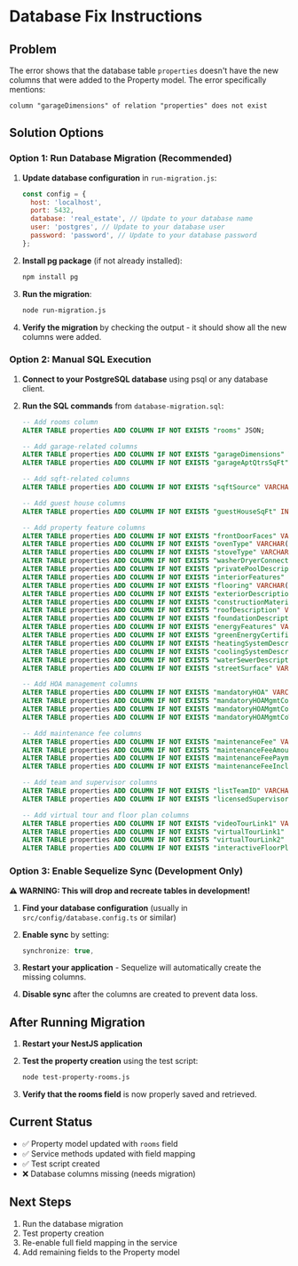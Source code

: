 # Database Fix Instructions

## Problem
The error shows that the database table `properties` doesn't have the new columns that were added to the Property model. The error specifically mentions:
```
column "garageDimensions" of relation "properties" does not exist
```

## Solution Options

### Option 1: Run Database Migration (Recommended)

1. **Update database configuration** in `run-migration.js`:
   ```javascript
   const config = {
     host: 'localhost',
     port: 5432,
     database: 'real_estate', // Update to your database name
     user: 'postgres', // Update to your database user
     password: 'password', // Update to your database password
   };
   ```

2. **Install pg package** (if not already installed):
   ```bash
   npm install pg
   ```

3. **Run the migration**:
   ```bash
   node run-migration.js
   ```

4. **Verify the migration** by checking the output - it should show all the new columns were added.

### Option 2: Manual SQL Execution

1. **Connect to your PostgreSQL database** using psql or any database client.

2. **Run the SQL commands** from `database-migration.sql`:
   ```sql
   -- Add rooms column
   ALTER TABLE properties ADD COLUMN IF NOT EXISTS "rooms" JSON;
   
   -- Add garage-related columns
   ALTER TABLE properties ADD COLUMN IF NOT EXISTS "garageDimensions" VARCHAR(255);
   ALTER TABLE properties ADD COLUMN IF NOT EXISTS "garageAptQtrsSqFt" INTEGER;
   
   -- Add sqft-related columns
   ALTER TABLE properties ADD COLUMN IF NOT EXISTS "sqftSource" VARCHAR(255);
   
   -- Add guest house columns
   ALTER TABLE properties ADD COLUMN IF NOT EXISTS "guestHouseSqFt" INTEGER;
   
   -- Add property feature columns
   ALTER TABLE properties ADD COLUMN IF NOT EXISTS "frontDoorFaces" VARCHAR(255);
   ALTER TABLE properties ADD COLUMN IF NOT EXISTS "ovenType" VARCHAR(255);
   ALTER TABLE properties ADD COLUMN IF NOT EXISTS "stoveType" VARCHAR(255);
   ALTER TABLE properties ADD COLUMN IF NOT EXISTS "washerDryerConnection" VARCHAR(255);
   ALTER TABLE properties ADD COLUMN IF NOT EXISTS "privatePoolDescription" VARCHAR(255);
   ALTER TABLE properties ADD COLUMN IF NOT EXISTS "interiorFeatures" VARCHAR(255);
   ALTER TABLE properties ADD COLUMN IF NOT EXISTS "flooring" VARCHAR(255);
   ALTER TABLE properties ADD COLUMN IF NOT EXISTS "exteriorDescription" VARCHAR(255);
   ALTER TABLE properties ADD COLUMN IF NOT EXISTS "constructionMaterials" VARCHAR(255);
   ALTER TABLE properties ADD COLUMN IF NOT EXISTS "roofDescription" VARCHAR(255);
   ALTER TABLE properties ADD COLUMN IF NOT EXISTS "foundationDescription" VARCHAR(255);
   ALTER TABLE properties ADD COLUMN IF NOT EXISTS "energyFeatures" VARCHAR(255);
   ALTER TABLE properties ADD COLUMN IF NOT EXISTS "greenEnergyCertifications" VARCHAR(255);
   ALTER TABLE properties ADD COLUMN IF NOT EXISTS "heatingSystemDescription" VARCHAR(255);
   ALTER TABLE properties ADD COLUMN IF NOT EXISTS "coolingSystemDescription" VARCHAR(255);
   ALTER TABLE properties ADD COLUMN IF NOT EXISTS "waterSewerDescription" VARCHAR(255);
   ALTER TABLE properties ADD COLUMN IF NOT EXISTS "streetSurface" VARCHAR(255);
   
   -- Add HOA management columns
   ALTER TABLE properties ADD COLUMN IF NOT EXISTS "mandatoryHOA" VARCHAR(255);
   ALTER TABLE properties ADD COLUMN IF NOT EXISTS "mandatoryHOAMgmtCoName" VARCHAR(255);
   ALTER TABLE properties ADD COLUMN IF NOT EXISTS "mandatoryHOAMgmtCoPhone" VARCHAR(255);
   ALTER TABLE properties ADD COLUMN IF NOT EXISTS "mandatoryHOAMgmtCoWebsite" VARCHAR(255);
   
   -- Add maintenance fee columns
   ALTER TABLE properties ADD COLUMN IF NOT EXISTS "maintenanceFee" VARCHAR(255);
   ALTER TABLE properties ADD COLUMN IF NOT EXISTS "maintenanceFeeAmount" DECIMAL(10,2);
   ALTER TABLE properties ADD COLUMN IF NOT EXISTS "maintenanceFeePaymentSched" VARCHAR(255);
   ALTER TABLE properties ADD COLUMN IF NOT EXISTS "maintenanceFeeIncludes" JSON;
   
   -- Add team and supervisor columns
   ALTER TABLE properties ADD COLUMN IF NOT EXISTS "listTeamID" VARCHAR(255);
   ALTER TABLE properties ADD COLUMN IF NOT EXISTS "licensedSupervisor" VARCHAR(255);
   
   -- Add virtual tour and floor plan columns
   ALTER TABLE properties ADD COLUMN IF NOT EXISTS "videoTourLink1" VARCHAR(255);
   ALTER TABLE properties ADD COLUMN IF NOT EXISTS "virtualTourLink1" VARCHAR(255);
   ALTER TABLE properties ADD COLUMN IF NOT EXISTS "virtualTourLink2" VARCHAR(255);
   ALTER TABLE properties ADD COLUMN IF NOT EXISTS "interactiveFloorPlanURL" VARCHAR(255);
   ```

### Option 3: Enable Sequelize Sync (Development Only)

**⚠️ WARNING: This will drop and recreate tables in development!**

1. **Find your database configuration** (usually in `src/config/database.config.ts` or similar)

2. **Enable sync** by setting:
   ```typescript
   synchronize: true,
   ```

3. **Restart your application** - Sequelize will automatically create the missing columns.

4. **Disable sync** after the columns are created to prevent data loss.

## After Running Migration

1. **Restart your NestJS application**

2. **Test the property creation** using the test script:
   ```bash
   node test-property-rooms.js
   ```

3. **Verify that the rooms field** is now properly saved and retrieved.

## Current Status

- ✅ Property model updated with `rooms` field
- ✅ Service methods updated with field mapping
- ✅ Test script created
- ❌ Database columns missing (needs migration)

## Next Steps

1. Run the database migration
2. Test property creation
3. Re-enable full field mapping in the service
4. Add remaining fields to the Property model 